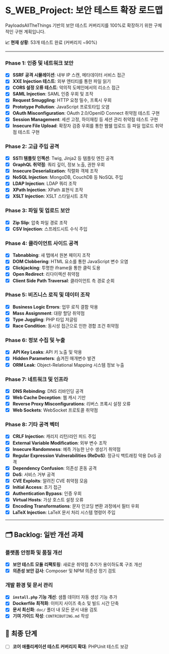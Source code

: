 # S_WEB_Project: 보안 테스트 확장 로드맵

PayloadsAllTheThings 기반의 보안 테스트 커버리지를 100%로 확장하기 위한 구체적인 구현 계획입니다.

**📈 현재 상황**: 53개 테스트 완료 (커버리지 ~90%)

---

### Phase 1: 인증 및 네트워크 보안
- [x] **SSRF 공격 시뮬레이션**: 내부 IP 스캔, 메타데이터 서비스 접근
- [x] **XXE Injection 테스트**: 외부 엔티티를 통한 파일 읽기
- [x] **CORS 설정 오류 테스트**: 악의적 도메인에서의 리소스 접근
- [x] **SAML Injection**: SAML 인증 우회 및 조작
- [x] **Request Smuggling**: HTTP 요청 밀수, 프록시 우회
- [x] **Prototype Pollution**: JavaScript 프로토타입 오염
- [x] **OAuth Misconfiguration**: OAuth 2.0/OpenID Connect 취약점 테스트 구현
- [x] **Session Management**: 세션 고정, 하이재킹 등 세션 관리 취약점 테스트 구현
- [x] **Insecure File Upload**: 확장자 검증 우회를 통한 웹쉘 업로드 등 파일 업로드 취약점 테스트 구현

### Phase 2: 고급 주입 공격
- [x] **SSTI 템플릿 인젝션**: Twig, Jinja2 등 템플릿 엔진 공격
- [x] **GraphQL 취약점**: 쿼리 깊이, 정보 노출, 권한 우회
- [x] **Insecure Deserialization**: 직렬화 객체 조작
- [x] **NoSQL Injection**: MongoDB, CouchDB 등 NoSQL 주입
- [x] **LDAP Injection**: LDAP 쿼리 조작
- [x] **XPath Injection**: XPath 표현식 조작
- [x] **XSLT Injection**: XSLT 스타일시트 조작

### Phase 3: 파일 및 업로드 보안
- [x] **Zip Slip**: 압축 파일 경로 조작
- [x] **CSV Injection**: 스프레드시트 수식 주입

### Phase 4: 클라이언트 사이드 공격
- [x] **Tabnabbing**: 새 탭에서 원본 페이지 조작
- [x] **DOM Clobbering**: HTML 요소를 통한 JavaScript 변수 오염
- [x] **Clickjacking**: 투명한 iframe을 통한 클릭 도용
- [x] **Open Redirect**: 리다이렉션 취약점
- [x] **Client Side Path Traversal**: 클라이언트 측 경로 순회

### Phase 5: 비즈니스 로직 및 데이터 조작
- [x] **Business Logic Errors**: 업무 로직 결함 악용
- [x] **Mass Assignment**: 대량 할당 취약점
- [x] **Type Juggling**: PHP 타입 저글링
- [x] **Race Condition**: 동시성 접근으로 인한 경합 조건 취약점

### Phase 6: 정보 수집 및 누출
- [x] **API Key Leaks**: API 키 노출 및 악용
- [x] **Hidden Parameters**: 숨겨진 매개변수 발견
- [x] **ORM Leak**: Object-Relational Mapping 시스템 정보 누출

### Phase 7: 네트워크 및 인프라
- [x] **DNS Rebinding**: DNS 리바인딩 공격
- [x] **Web Cache Deception**: 웹 캐시 기만
- [x] **Reverse Proxy Misconfigurations**: 리버스 프록시 설정 오류
- [x] **Web Sockets**: WebSocket 프로토콜 취약점

### Phase 8: 기타 공격 벡터
- [x] **CRLF Injection**: 캐리지 리턴/라인 피드 주입
- [x] **External Variable Modification**: 외부 변수 조작
- [x] **Insecure Randomness**: 예측 가능한 난수 생성기 취약점
- [x] **Regular Expression Vulnerabilities (ReDoS)**: 정규식 백트래킹 악용 DoS 공격
- [x] **Dependency Confusion**: 의존성 혼동 공격
- [x] **DoS**: 서비스 거부 공격
- [x] **CVE Exploits**: 알려진 CVE 취약점 모음
- [x] **Initial Access**: 초기 접근
- [x] **Authentication Bypass**: 인증 우회
- [x] **Virtual Hosts**: 가상 호스트 설정 오류
- [x] **Encoding Transformations**: 문자 인코딩 변환 과정에서 필터 우회
- [x] **LaTeX Injection**: LaTeX 문서 처리 시스템 명령어 주입

---

## 🗂️ Backlog: 일반 개선 과제

### 플랫폼 안정화 및 품질 개선
- [x] **보안 테스트 모듈 리팩토링**: 새로운 취약점 추가가 용이하도록 구조 개선
- [x] **의존성 보안 감사**: Composer 및 NPM 의존성 정기 검토

### 개발 환경 및 문서 관리
- [x] **`install.php` 기능 개선**: 샘플 데이터 자동 생성 기능 추가
- [x] **Dockerfile 최적화**: 이미지 사이즈 축소 및 빌드 시간 단축
- [x] **문서 최신화**: `doc/` 폴더 내 모든 문서 내용 검토
- [x] **기여 가이드 작성**: `CONTRIBUTING.md` 작성

## 🏁 최종 단계
- [ ] **코어 애플리케이션 테스트 커버리지 확대**: PHPUnit 테스트 보강
